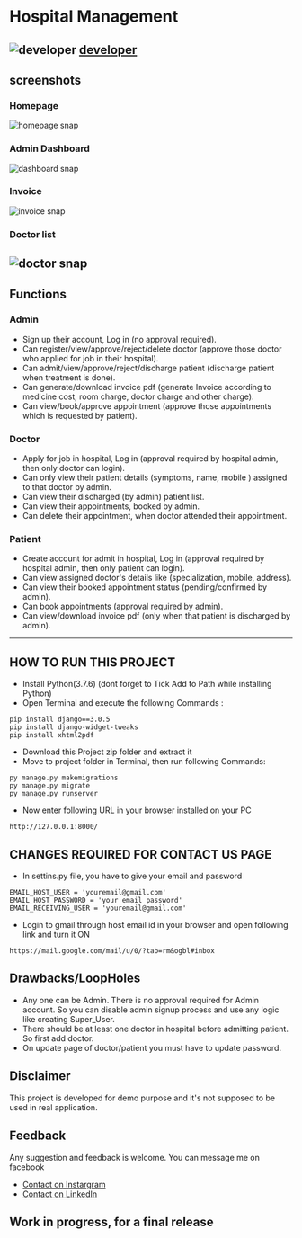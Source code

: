# Hospital Management
![developer](https://img.shields.io/badge/Developed%20By%20%3A-Knoph%20A.-red)
[developer](https://github.com/Knoph1)
---
## screenshots
### Homepage
![homepage snap](https://github.com/sumitkumar1503/hospitalmanagement/blob/master/static/screenshots/homepage.png?raw=true)
### Admin Dashboard
![dashboard snap](https://github.com/sumitkumar1503/hospitalmanagement/blob/master/static/screenshots/admin_dashboard.png?raw=true)
### Invoice
![invoice snap](https://github.com/sumitkumar1503/hospitalmanagement/blob/master/static/screenshots/invoice.png?raw=true)
### Doctor list
![doctor snap](https://github.com/sumitkumar1503/hospitalmanagement/blob/master/static/screenshots/admin_doctor.png?raw=true)
---
## Functions
### Admin
- Sign up their account, Log in (no approval required).
- Can register/view/approve/reject/delete doctor (approve those doctor who applied for job in their hospital).
- Can admit/view/approve/reject/discharge patient (discharge patient when treatment is done).
- Can generate/download invoice pdf (generate Invoice according to medicine cost, room charge, doctor charge and other charge).
- Can view/book/approve appointment (approve those appointments which is requested by patient).

### Doctor
- Apply for job in hospital, Log in (approval required by hospital admin, then only doctor can login).
- Can only view their patient details (symptoms, name, mobile ) assigned to that doctor by admin.
- Can view their discharged (by admin) patient list.
- Can view their appointments, booked by admin.
- Can delete their appointment, when doctor attended their appointment.

### Patient
- Create account for admit in hospital, Log in (approval required by hospital admin, then only patient can login).
- Can view assigned doctor's details like (specialization, mobile, address).
- Can view their booked appointment status (pending/confirmed by admin).
- Can book appointments (approval required by admin).
- Can view/download invoice pdf (only when that patient is discharged by admin).

---

## HOW TO RUN THIS PROJECT
- Install Python(3.7.6) (dont forget to Tick Add to Path while installing Python)
- Open Terminal and execute the following Commands :
```
pip install django==3.0.5
pip install django-widget-tweaks
pip install xhtml2pdf
```
- Download this Project zip folder and extract it
- Move to project folder in Terminal, then run following Commands:
```
py manage.py makemigrations
py manage.py migrate
py manage.py runserver
```
- Now enter following URL in your browser installed on your PC
```
http://127.0.0.1:8000/
```

## CHANGES REQUIRED FOR CONTACT US PAGE
- In settins.py file, you have to give your email and password
```
EMAIL_HOST_USER = 'youremail@gmail.com'
EMAIL_HOST_PASSWORD = 'your email password'
EMAIL_RECEIVING_USER = 'youremail@gmail.com'
```
- Login to gmail through host email id in your browser and open following link and turn it ON
```
https://mail.google.com/mail/u/0/?tab=rm&ogbl#inbox
```
## Drawbacks/LoopHoles
- Any one can be Admin. There is no approval required for Admin account. So you can disable admin signup process and use any logic like creating Super_User.
- There should be at least one doctor in hospital before admitting patient. So first add doctor.
- On update page of doctor/patient you must have to update password.

## Disclaimer
This project is developed for demo purpose and it's not supposed to be used in real application.

## Feedback
Any suggestion and feedback is welcome. You can message me on facebook
- [Contact on Instargram](https://www.instagram.com/knoph_ol_a)
- [Contact on LinkedIn](https://www.linkedin.com/in/knoph-ayieko-83464918a)

## Work in progress, for a final release
